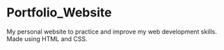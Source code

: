 # Portfolio_Website
My personal website to practice and improve my web development skills. Made using HTML and CSS.
